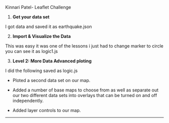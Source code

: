 Kinnari Patel- Leaflet Challenge

1. **Get your data set**

  I got data and saved it as earthquake.json


2. **Import & Visualize the Data**

  This was easy it was one of the lessons i just had to change marker to circle you can see it as logic1.js

3. **Level 2: More Data Advanced ploting**


I did the following saved as logic.js

* Ploted a second data set on our map.

* Added a number of base maps to choose from as well as separate out our two different data sets into overlays that can be turned on and off independently.

* Added layer controls to our map.



- - -
